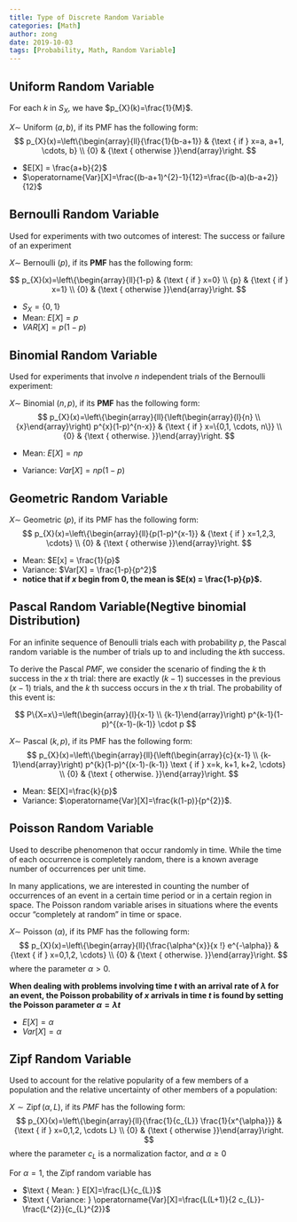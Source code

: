 ```yaml
---
title: Type of Discrete Random Variable
categories: [Math]
author: zong
date: 2019-10-03
tags: [Probability, Math, Random Variable]
---
```


## Uniform Random Variable

For each $k$ in $S_{X},$ we have $p_{X}(k)=\frac{1}{M}$.

<!--more-->
$X \sim$ Uniform $(a, b),$ if its PMF has the following form:
$$
p_{X}(x)=\left\{\begin{array}{ll}{\frac{1}{b-a+1}} & {\text { if } x=a, a+1, \cdots, b} \\ {0} & {\text { otherwise }}\end{array}\right.
$$

* $E[X] =  \frac{a+b}{2}$
* $\operatorname{Var}[X]=\frac{(b-a+1)^{2}-1}{12}=\frac{(b-a)(b-a+2)}{12}$

## Bernoulli Random Variable 

Used for experiments with two outcomes of interest: The success or failure of an experiment

$X \sim$ Bernoulli $(p),$ if its **PMF** has the following form:

$$
p_{X}(x)=\left\{\begin{array}{ll}{1-p} & {\text { if } x=0} \\ {p} & {\text { if } x=1} \\ {0} & {\text { otherwise }}\end{array}\right.
$$

* $S_X = \{0,1\}$
* Mean: $E[X] = p$
* $VAR[X]=p(1-p)$


## Binomial Random Variable

Used for experiments that involve $n$ independent trials of the Bernoulli experiment:

$X \sim$ Binomial $(n, p)$, if its **PMF** has the following form:
$$
p_{X}(x)=\left\{\begin{array}{ll}{\left(\begin{array}{l}{n} \\ {x}\end{array}\right) p^{x}(1-p)^{n-x}} & {\text { if } x=\{0,1, \cdots, n\}} \\ {0} & {\text { otherwise. }}\end{array}\right.
$$

* Mean: $E[X] = np$

* Variance: $Var[X] = np(1-p)$

## Geometric Random Variable

$X \sim$ Geometric $(p),$ if its PMF has the following form:
$$
p_{X}(x)=\left\{\begin{array}{ll}{p(1-p)^{x-1}} & {\text { if } x=1,2,3, \cdots} \\ {0} & {\text { otherwise }}\end{array}\right.
$$

* Mean: $E[x] = \frac{1}{p}$
* Variance: $Var[X] = \frac{1-p}{p^2}$
* **notice that if $x$ begin from $0$, the mean is $E(x) = \frac{1-p}{p}$.**

## Pascal Random Variable(Negtive binomial Distribution)

For an infinite sequence of Benoulli trials each with probability $p$, the Pascal random variable is the number of trials up to and including the $k$th success.

To derive the Pascal $PMF$, we consider the scenario of finding the $k$ th success in the $x$ th trial: there are exactly $(k-1)$ successes in the previous $(x-1)$ trials, and the $k$ th success occurs in the $x$ th trial. The probability of this event is:

$$
P\{X=x\}=\left(\begin{array}{l}{x-1} \\ {k-1}\end{array}\right) p^{k-1}(1-p)^{(x-1)-(k-1)} \cdot p
$$

$X \sim$ Pascal $(k, p),$ if its PMF has the following form:
$$
p_{X}(x)=\left\{\begin{array}{ll}{\left(\begin{array}{c}{x-1} \\ {k-1}\end{array}\right) p^{k}(1-p)^{(x-1)-(k-1)} \text { if } x=k, k+1, k+2, \cdots} \\ {0} & {\text { otherwise. }}\end{array}\right.
$$

* Mean:  $E[X]=\frac{k}{p}$ 
* Variance:  $\operatorname{Var}[X]=\frac{k(1-p)}{p^{2}}$.

## Poisson Random Variable

Used to describe phenomenon that occur randomly in time. While the time of each occurrence is completely random, there is a known average number of occurrences per unit time.

In many applications, we are interested in counting the number of occurrences of an event in a certain time period or in a certain region in space. The Poisson random variable arises in situations where the events occur “completely at random” in time or space.

$X \sim$ Poisson $(\alpha),$ if its PMF has the following form:
$$
p_{X}(x)=\left\{\begin{array}{ll}{\frac{\alpha^{x}}{x !} e^{-\alpha}} & {\text { if } x=0,1,2, \cdots} \\ {0} & {\text { otherwise. }}\end{array}\right.
$$
where the parameter $\alpha>0$.

**When dealing with problems involving time $t$ with an arrival rate of $\lambda$ for an event, the Poisson probability of $x$ arrivals in time $t$ is found by setting the Poisson parameter $\alpha=\lambda t$**

* $E[X] = \alpha$
* $Var[X] = \alpha$

## Zipf Random Variable
Used to account for the relative popularity of a few members of a population and the relative uncertainty of other members of a population:

$X \sim \operatorname{Zipf}(\alpha, L),$ if its $PMF$ has the following form:
$$
p_{X}(x)=\left\{\begin{array}{ll}{\frac{1}{c_{L}} \frac{1}{x^{\alpha}}} & {\text { if } x=0,1,2, \cdots L} \\ {0} & {\text { otherwise }}\end{array}\right.
$$
where the parameter $c_{L}$ is a normalization factor, and $\alpha \geq 0$

For $\alpha=1,$ the Zipf random variable has

* $\text { Mean: } E[X]=\frac{L}{c_{L}}$ 
* $\text { Variance: } \operatorname{Var}[X]=\frac{L(L+1)}{2 c_{L}}-\frac{L^{2}}{c_{L}^{2}}$



